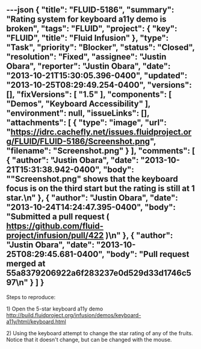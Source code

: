 ---json
{
  "title": "FLUID-5186",
  "summary": "Rating system for keyboard a11y demo is broken",
  "tags": "FLUID",
  "project": {
    "key": "FLUID",
    "title": "Fluid Infusion"
  },
  "type": "Task",
  "priority": "Blocker",
  "status": "Closed",
  "resolution": "Fixed",
  "assignee": "Justin Obara",
  "reporter": "Justin Obara",
  "date": "2013-10-21T15:30:05.396-0400",
  "updated": "2013-10-25T08:29:49.254-0400",
  "versions": [],
  "fixVersions": [
    "1.5"
  ],
  "components": [
    "Demos",
    "Keyboard Accessibility"
  ],
  "environment": null,
  "issueLinks": [],
  "attachments": [
    {
      "type": "image",
      "url": "https://idrc.cachefly.net/issues.fluidproject.org/FLUID/FLUID-5186/Screenshot.png",
      "filename": "Screenshot.png"
    }
  ],
  "comments": [
    {
      "author": "Justin Obara",
      "date": "2013-10-21T15:31:38.942-0400",
      "body": "\"Screenshot.png\" shows that the keyboard focus is on the third start but the rating is still at 1 star.\n"
    },
    {
      "author": "Justin Obara",
      "date": "2013-10-24T14:24:47.395-0400",
      "body": "Submitted a pull request ( <https://github.com/fluid-project/infusion/pull/422> )\n"
    },
    {
      "author": "Justin Obara",
      "date": "2013-10-25T08:29:45.681-0400",
      "body": "Pull request merged at 55a8379206922a6f283237e0d529d33d1746c597\n"
    }
  ]
}
---
Steps to reproduce:

1\) Open the 5-star keyboard a11y demo\
<http://build.fluidproject.org/infusion/demos/keyboard-a11y/html/keyboard.html>

2\) Using the keyboard attempt to change the star rating of any of the fruits.\
Notice that it doesn't change, but can be changed with the mouse.

        
